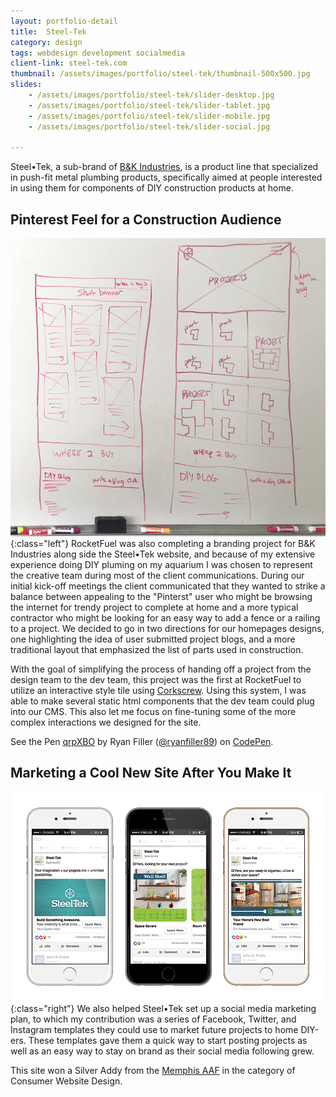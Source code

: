 ```yaml
---
layout: portfolio-detail
title:  Steel-Tek
category: design
tags: webdesign development socialmedia
client-link: steel-tek.com
thumbnail: /assets/images/portfolio/steel-tek/thumbnail-500x500.jpg
slides:
    - /assets/images/portfolio/steel-tek/slider-desktop.jpg
    - /assets/images/portfolio/steel-tek/slider-tablet.jpg
    - /assets/images/portfolio/steel-tek/slider-mobile.jpg
    - /assets/images/portfolio/steel-tek/slider-social.jpg

---
```


Steel•Tek, a sub-brand of [B&K Industries](http://www.bkproducts.com/), is a product line that specialized in push-fit metal plumbing products, specifically aimed at people interested in using them for components of DIY construction products at home.

## Pinterest Feel for a Construction Audience

![](/assets/images/portfolio/steel-tek/wireframes-homepage.jpg ){:class="left"}
RocketFuel was also completing a branding project for B&K Industries along side the Steel•Tek website, and because of my extensive experience doing DIY pluming on my aquarium I was chosen to represent the creative team during most of the client communications. During our initial kick-off meetings the client communicated that they wanted to strike a balance between appealing to the "Pinterst" user who might be browsing the internet for trendy project to complete at home and a more typical contractor who might be looking for an easy way to add a fence or a railing to a project.
We decided to go in two directions for our homepages designs, one highlighting the idea of user submitted project blogs, and a more traditional layout that emphasized the list of parts used in construction.

With the goal of simplifying the process of handing off a project from the design team to the dev team, this project was the first at RocketFuel to utilize an interactive style tile using [Corkscrew](http://acme.ftsdev.com/styleguide/templates). Using this system, I was able to make several static html components that the dev team could plug into our CMS. This also let me focus on fine-tuning some of the more complex interactions we designed for the site.

<p data-height="500" data-theme-id="0" data-slug-hash="qrpXBO" data-default-tab="result" data-user="ryanfiller89" data-embed-version="2" data-pen-title="qrpXBO" class="codepen">See the Pen <a href="http://codepen.io/ryanfiller89/pen/qrpXBO/">qrpXBO</a> by Ryan Filler (<a href="http://codepen.io/ryanfiller89">@ryanfiller89</a>) on <a href="http://codepen.io">CodePen</a>.</p>
<script async src="https://production-assets.codepen.io/assets/embed/ei.js"></script>

## Marketing a Cool New Site After You Make It

![](/assets/images/portfolio/steel-tek/facebook-phones.png ){:class="right"}
We also helped Steel•Tek set up a social media marketing plan, to which my contribution was a series of Facebook, Twitter, and Instagram templates they could use to market future projects to home DIY-ers. These templates gave them a quick way to start posting projects as well as an easy way to stay on brand as their social media following grew.

This site won a Silver Addy from the [Memphis AAF](http://youcoulduseawin.com/) in the category of Consumer Website Design.
